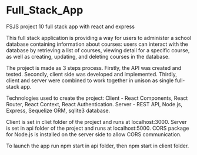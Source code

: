 # Full_Stack_App
 FSJS project 10 full stack app with react and express

 This full stack application is providing a way for users to administer a school database containing information about courses: users can interact with the database by retrieving a list of courses, viewing detail for a specific course, as well as creating, updating, and deleting courses in the database.

 The project is made as 3 steps process. Firstly, the API was created and tested. Secondly, client side was developed and implemented. Thirdly, client and server
 were combined to work together in unison as single full-stack app. 

Technologies used to create the project:
    Client - React Components, React Router, React Context, React Authentication.
    Server - REST API, Node.js, Express, Sequelize ORM, sqlite3 database.

Client is set in cliet folder of the project and runs at localhost:3000.
Server is set in api folder of the project and runs at localhost:5000.
CORS package for Node.js is installed on the server side to allow CORS communication.

To launch the app run npm start in api folder, then npm start in client folder.
